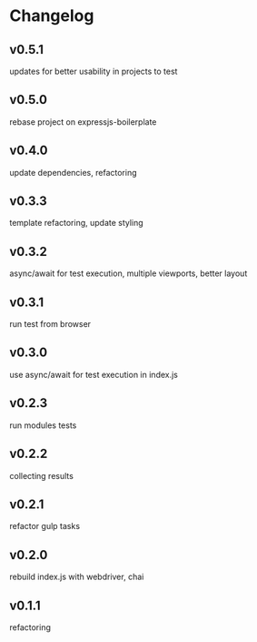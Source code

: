 # Changelog

## v0.5.1
updates for better usability in projects to test

## v0.5.0
rebase project on expressjs-boilerplate

## v0.4.0
update dependencies, refactoring

## v0.3.3
template refactoring, update styling

## v0.3.2
async/await for test execution, multiple viewports, better layout

## v0.3.1
run test from browser

## v0.3.0
use async/await for test execution in index.js

## v0.2.3
run modules tests

## v0.2.2
collecting results

## v0.2.1
refactor gulp tasks

## v0.2.0
rebuild index.js with webdriver, chai

## v0.1.1
refactoring
